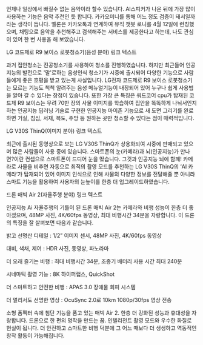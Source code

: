 언제나 일상에서 빠질수 없는 음악이라 할수 있습니다. AI스피커가 나온 뒤에 가장 많이 사용하는 기능은 음악 추천인 듯 합니다. 카카오미니를 통해 어느 정도 검증이 돼서일까라는 생각이 듭니다. 멜론은 카카오톡과 연계하여 뮤직 챗봇 로니를 4월 12일에 런칭했으며, 채팅으로 음악을 추천해주고 검색해주는 서비스를 제공한다고 하는데, 나도 관심이 있어 한 번 사용을 해 보았습니다.

LG 코드제로 R9 보이스 로봇청소기(음성 분야) 링크 텍스트

과거 집안청소는 진공청소기를 사용하여 청소를 진행하였습니다. 하지만 최근들어 인공지능의 발전으로 '말'로하는 음성인식 청소기가 시중에 출시되어 다양한 기능으로 사람들에게 좋은 호평을 받고 있는게 사실입니다. LG전자 코드제로 R9 보이스 로봇청소기는 모르는 기능도 척척 알려주는 음성 메뉴얼기능이 내장되어 있어 누구나 쉽게 사용법을 알아 갈 수 있다는 장점이 있습니다. 또한 가장 큰 특징은 쿼드코어 cpu가 탑재된 코드제 R9 보이스는 무려 70만 장의 사물 이미지를 학습하여 집안을 똑똑하게 나눠서인지하는 인공지능 딥러닝 기술로 구현한 인공지능 마이존 기능으로 새 도면 그리기를 완료하면 거실, 침심, 서재, 복도, 주방 등 원하는 곳만 청소할 수 있다는 점이 매력적입니다.

LG V30S ThinQ(이미지 분야) 링크 텍스트

최근에 출시된 동영상으로 보는 LG V30S ThinQ가 상용화되여 시중에 판매되고 있으며 많은 사람들이 사용 중에 있습니다. 스마트폰의 눈(카메라)과 뇌(인공지능)가 만나면?이란 컨셉으로 스마트폰이 드디어 눈을 떴습니다. 그것과 인공지능 뇌에 함께! 카메라로 사물을 비추면 자동으로 최적의 촬영 모드를 추천하는 LG V30S ThinQ의 ‘AI 카메라‘가 탑재되어 있어 이미지 인식으로 인해 사물의 다양한 정보를 전달해줄 뿐 아니라 스마트 기능을 활용하여 사용자의 눈높이를 한층 더 업그레이드하였습니다.

드론 매빅 Air 2(자율주행 분야) 링크 텍스트

인공지능 Ai 자율주행의 기틀이 된 드론 매빅 Air 2는 카메라와 비행 성능이 한층 더 좋아졌으며, 48MP 사진, 4K/60fps 동영상, 최대 비행시간 34분을 자랑합니다. 이 드론의 특징을 잘 살펴보면 다음과 같습니다.

밝고 선명산 디테일 : 1/2” 이미지 센서, 48MP 사진, 4K/60fps 동영상

대비, 색채, 제어 : HDR 사진, 동영상, 파노라마

더 오래 즐기는 비행 : 최대 비행시간 34분, 조종기 배터리 사용 시간 최대 240분

시네마틱 촬영 기능 : 8K 하이퍼랩스, QuickShot

더 스마트하고 안전한 비행 : APAS 3.0 장애물 회피 시스템

더 멀리서도 선명한 영상 : OcuSync 2.0로 10km 1080p/30fps 영상 전송

소형 폼팩터 속에 첨단 기능을 품고 있는 매빅 Air 2. 한층 더 강화된 성능과 휴대성을 자랑합니다. 드론으로 한 편의 명작을 만드는 꿈. 인텔리전트 촬영 모드와 우수한 화질로 현실이 됩니다. 더 안전하고 스마트한 비행 덕분에 그 어느 때보다 더 생생하고 역동적인 창작 활동이 가능해집니다.
